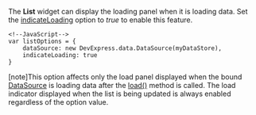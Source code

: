 The **List** widget can display the loading panel when it is loading data. Set the [indicateLoading](/api-reference/10%20UI%20Widgets/dxList/1%20Configuration/indicateLoading.md '/Documentation/ApiReference/UI_Widgets/dxList/Configuration/#indicateLoading') option to *true* to enable this feature.

    <!--JavaScript-->
    var listOptions = {
        dataSource: new DevExpress.data.DataSource(myDataStore),
        indicateLoading: true
    }

[note]This option affects only the load panel displayed when the bound [DataSource](/api-reference/30%20Data%20Layer/DataSource '/Documentation/ApiReference/Data_Layer/DataSource/') is loading data after the [load()](/api-reference/30%20Data%20Layer/DataSource/3%20Methods/load().md '/Documentation/ApiReference/Data_Layer/DataSource/Methods/#load') method is called. The load indicator displayed when the list is being updated is always enabled regardless of the option value.